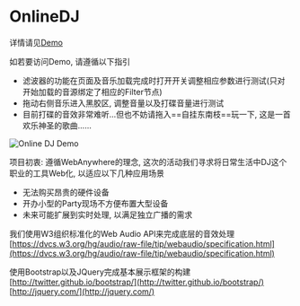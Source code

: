 OnlineDJ
========

详情请见[Demo](http://lenville.github.io/onlineDJ/demo)  

如若要访问Demo, 请遵循以下指引  
+ 滤波器的功能在页面及音乐加载完成时打开开关调整相应参数进行测试(只对开始加载的音源绑定了相应的Filter节点)  
+ 拖动右侧音乐进入黑胶区, 调整音量以及打碟音量进行测试  
+ 目前打碟的音效非常难听...但也不妨请拖入==自挂东南枝==玩一下, 这是一首欢乐神圣的歌曲......  

![Online DJ Demo](http://ww4.sinaimg.cn/large/4e42d09bjw1e5o53inqp9j211y0k3wiq.jpg)

项目初衷: 遵循WebAnywhere的理念, 这次的活动我们寻求将日常生活中DJ这个职业的工具Web化, 以适应以下几种应用场景  
+ 无法购买昂贵的硬件设备  
+ 开办小型的Party现场不方便布置大型设备  
+ 未来可能扩展到实时处理, 以满足独立广播的需求  

我们使用W3组织标准化的Web Audio API来完成底层的音效处理  
[https://dvcs.w3.org/hg/audio/raw-file/tip/webaudio/specification.html](https://dvcs.w3.org/hg/audio/raw-file/tip/webaudio/specification.html)  


使用Bootstrap以及JQuery完成基本展示框架的构建  
[http://twitter.github.io/bootstrap/](http://twitter.github.io/bootstrap/)
[http://jquery.com/](http://jquery.com/)  
